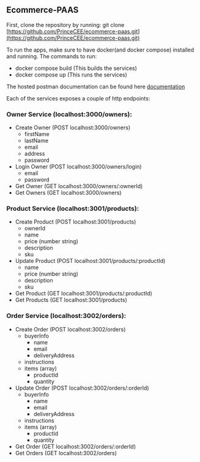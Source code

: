 ## Ecommerce-PAAS

First, clone the repository by running: git clone [https://github.com/PrinceCEE/ecommerce-paas.git](https://github.com/PrinceCEE/ecommerce-paas.git)

To run the apps, make sure to have docker(and docker compose) installed and running.
The commands to run:

- docker compose build (This builds the services)
- docker compose up (This runs the services)

The hosted postman documentation can be found here [documentation](https://convre.postman.co/workspace/Ecommerce-PAAS~812c70e9-c513-4a0b-b132-2440727b98d6/collection/6886089-c0440cbb-48ea-4e62-8da8-a886af193432?action=share&creator=6886089&active-environment=6886089-066a2b00-2091-4c5a-8ff5-be4d02cb0ee6)

Each of the services exposes a couple of http endpoints:

### Owner Service (localhost:3000/owners):

- Create Owner (POST localhost:3000/owners)
  - firstName
  - lastName
  - email
  - address
  - password
- Login Owner (POST localhost:3000/owners/login)
  - email
  - password
- Get Owner (GET localhost:3000/owners/:ownerId)
- Get Owners (GET localhost:3000/owners)

### Product Service (localhost:3001/products):

- Create Product (POST localhost:3001/products)
  - ownerId
  - name
  - price (number string)
  - description
  - sku
- Update Product (POST localhost:3001/products/:productId)
  - name
  - price (number string)
  - description
  - sku
- Get Product (GET localhost:3001/products/:productId)
- Get Products (GET localhost:3001/products)

### Order Service (localhost:3002/orders):

- Create Order (POST localhost:3002/orders)
  - buyerInfo
    - name
    - email
    - deliveryAddress
  - instructions
  - items (array)
    - productId
    - quantity
- Update Order (POST localhost:3002/orders/:orderId)
  - buyerInfo
    - name
    - email
    - deliveryAddress
  - instructions
  - items (array)
    - productId
    - quantity
- Get Order (GET localhost:3002/orders/:orderId)
- Get Orders (GET localhost:3002/orders)
